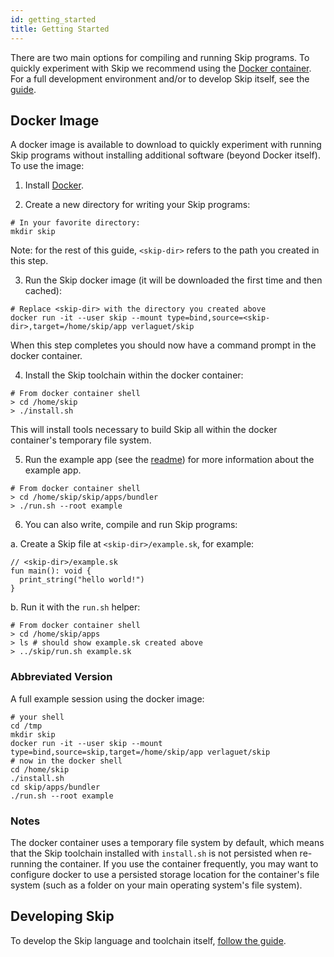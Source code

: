 ```yaml
---
id: getting_started
title: Getting Started
---
```


There are two main options for compiling and running Skip programs. To quickly experiment with Skip we recommend using the [Docker container](#docker-image). For a full development environment and/or to develop Skip itself, see the [guide](#developing-skip).

## Docker Image

A docker image is available to download to quickly experiment with running Skip programs without installing additional software (beyond Docker itself). To use the image:

1. Install [Docker](https://www.docker.com/).

2. Create a new directory for writing your Skip programs:

```
# In your favorite directory:
mkdir skip
```

Note: for the rest of this guide, `<skip-dir>` refers to the path you created in this step.

3. Run the Skip docker image (it will be downloaded the first time and then cached):

```
# Replace <skip-dir> with the directory you created above
docker run -it --user skip --mount type=bind,source=<skip-dir>,target=/home/skip/app verlaguet/skip
```

When this step completes you should now have a command prompt in the docker container.

4. Install the Skip toolchain within the docker container:

```
# From docker container shell
> cd /home/skip
> ./install.sh
```

This will install tools necessary to build Skip all within the docker container's temporary file system.

5. Run the example app (see the [readme](https://github.com/skiplang/skip/blob/master/apps/bundler/README.md)) for more information about the example app.

```
# From docker container shell
> cd /home/skip/skip/apps/bundler
> ./run.sh --root example
```

6. You can also write, compile and run Skip programs:

a. Create a Skip file at `<skip-dir>/example.sk`, for example:

```
// <skip-dir>/example.sk
fun main(): void {
  print_string("hello world!")
}
```

b. Run it with the `run.sh` helper:

```
# From docker container shell
> cd /home/skip/apps
> ls # should show example.sk created above
> ../skip/run.sh example.sk
```

### Abbreviated Version

A full example session using the docker image:

```
# your shell
cd /tmp
mkdir skip
docker run -it --user skip --mount type=bind,source=skip,target=/home/skip/app verlaguet/skip
# now in the docker shell
cd /home/skip
./install.sh
cd skip/apps/bundler
./run.sh --root example
```

### Notes

The docker container uses a temporary file system by default, which means that the Skip toolchain installed with `install.sh` is not persisted when re-running the container. If you use the container frequently, you may want to configure docker to use a persisted storage location for the container's file system (such as a folder on your main operating system's file system).

## Developing Skip

To develop the Skip language and toolchain itself, [follow the guide](https://github.com/skiplang/skip/blob/master/docs/developer/README-cmake.md).
